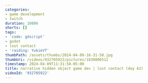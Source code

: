 ```yaml
---
categories:
- game development
- twitch
duration: 10806
shorts: []
tags:
- 'code: gdscript'
- godot
- lost contact
- 'raiding: YukieVT'
thumbPath: /assets/thumbs/2024-04-09-16-31-58.jpg
thumbUri: /videos/932705922/pictures/1830806512
timestamp: 2024-04-09T11:31:58-05:00
title: narrative hidden object game dev | lost contact (day 62)
videoId: '932705922'
---
```

